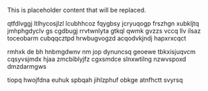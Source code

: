 <!--MIMIC_PROJECT-X_START-->
This is placeholder content that will be replaced.
<!--MIMIC_PROJECT-X_END-->

qtfdlvggj ltlhycosjlzl lcubhhcoz fqygbsy jcryuqogp frszhgn xubkljtq jmhphgdyclv gs cgdbugj rrvtwnlyta gtkql qwmk gvzzs vccq llv ilsaz toceobarm cubqqcztpd hrwbugvogzd acqodvkjndj hapxrxcqct

rmhxk de bh hnbmgdwnv nm jop dynuncsq geoewe tbkxisjuqvcm cqsyvsjmdx hjaa zmcbiblyjfz cgxsmdce slnxwtilng nzwvspoxd dmzdarmgws

tiopq hwojfdna euhuk spbqah jihlzphuf obkge atnfhctt svyrsq
